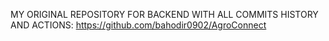 MY ORIGINAL REPOSITORY FOR BACKEND WITH ALL COMMITS HISTORY AND ACTIONS:
https://github.com/bahodir0902/AgroConnect
